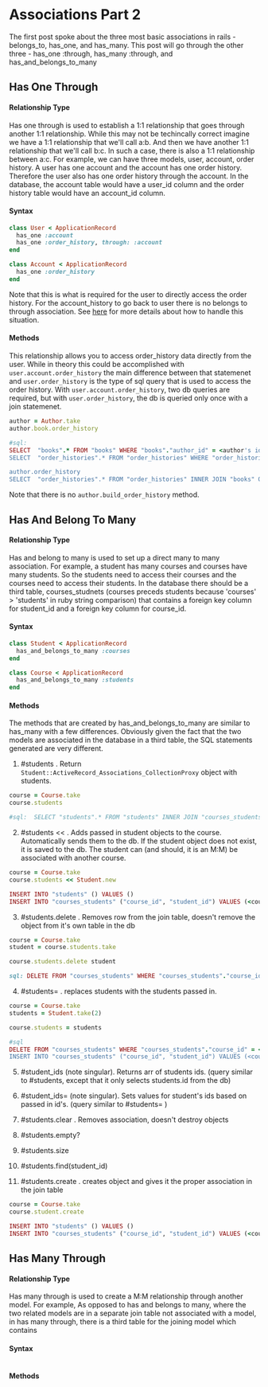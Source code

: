 # Associations Part 2

The first post spoke about the three most basic associations in rails - belongs_to, has_one, and has_many. This post will go through the other three - has_one :through, has_many :through, and has_and_belongs_to_many

## Has One Through
#### Relationship Type
Has one through is used to establish a 1:1 relationship that goes through another 1:1 relationship. While this may not be techincally correct imagine we have a 1:1 relationship that we'll call a:b. And then we have another 1:1 relationship that we'll call b:c. In such a case, there is also a 1:1 relationship between a:c. For example, we can have three models, user, account, order history. A user has one account and the account has one order history. Therefore the user also has one order history through the account. In the database, the account table would have a user_id column and the order history table would have an account_id column. 

#### Syntax
```ruby
class User < ApplicationRecord
  has_one :account
  has_one :order_history, through: :account
end

class Account < ApplicationRecord
  has_one :order_history
end
```
Note that this is what is required for the user to directly access the order history. For the account_history to go back to user there is no belongs to through association. See [here](https://stackoverflow.com/questions/4021322/belongs-to-through-associations) for more details about how to handle this situation. 

#### Methods
This relationship allows you to access order_history data directly from the user. While in theory this could be accomplished with `user.account.order_history` the main difference between that statemenet and `user.order_history` is the type of sql query that is used to access the order history. With `user.account.order_history`, two db queries are required, but with `user.order_history`, the db is queried only once with a join statemenet. 

```ruby
author = Author.take
author.book.order_history

#sql:
SELECT  "books".* FROM "books" WHERE "books"."author_id" = <author's id> LIMIT 1
SELECT  "order_histories".* FROM "order_histories" WHERE "order_histories"."book_id" = <author's book's id> LIMIT 1

author.order_history
SELECT  "order_histories".* FROM "order_histories" INNER JOIN "books" ON "order_histories"."book_id" = "books"."id" WHERE "books"."author_id" = <author's id> LIMIT 1
```

Note that there is no `author.build_order_history` method. 

## Has And Belong To Many
#### Relationship Type
Has and belong to many is used to set up a direct many to many association. For example, a student has many courses and courses have many students. So the students need to access their courses and the courses need to access their students. In the database there should be a third table, courses_studnets (courses preceds students because 'courses' > 'students' in ruby string comparison) that contains a foreign key column for student_id and a foreign key column for course_id. 

#### Syntax
```ruby
class Student < ApplicationRecord
  has_and_belongs_to_many :courses
end

class Course < ApplicationRecord
  has_and_belongs_to_many :students
end
```
#### Methods
The methods that are created by has_and_belongs_to_many are similar to has_many with a few differences. Obviously given the fact that the two models are associated in the database in a third table, the SQL statements generated are very different. 

1) #students . Return `Student::ActiveRecord_Associations_CollectionProxy` object with students. 

```ruby
course = Course.take
course.students

#sql:  SELECT "students".* FROM "students" INNER JOIN "courses_students" ON "students"."id" = "courses_students"."student_id" WHERE "courses_students"."course_id" = <course's id>
```

2) #students << . Adds passed in student objects to the course. Automatically sends them to the db. If the student object does not exist, it is saved to the db. The student can (and should, it is an M:M) be associated with another course.

```ruby
course = Course.take
course.students << Student.new

INSERT INTO "students" () VALUES ()
INSERT INTO "courses_students" ("course_id", "student_id") VALUES (<courses_id>, <students_id>)
```

3) #students.delete . Removes row from the join table, doesn't remove the object from it's own table in the db

```ruby
course = Course.take
student = course.students.take

course.students.delete student

sql: DELETE FROM "courses_students" WHERE "courses_students"."course_id" = <course's id> AND "courses_students"."student_id" = <student's id>
```

4) #students= . replaces students with the students passed in. 

```ruby
course = Course.take
students = Student.take(2)

course.students = students

#sql
DELETE FROM "courses_students" WHERE "courses_students"."course_id" = <courses id> AND "courses_students"."student_id" IN (previous student's id, ..., ...)
INSERT INTO "courses_students" ("course_id", "student_id") VALUES (<course's id>, <student's id>) #does this for each student object in students. 
```

5) #student_ids (note singular). Returns arr of students ids. (query similar to #students, except that it only selects students.id from the db)
6) #student_ids= (note singular). Sets values for student's ids based on passed in id's. (query similar to #students= )

7) #students.clear . Removes association, doesn't destroy objects

8) #students.empty?
9) #students.size
10) #students.find(student_id)
11) #students.create . creates object and gives it the proper association in the join table

```ruby
course = Course.take
course.student.create

INSERT INTO "students" () VALUES ()
INSERT INTO "courses_students" ("course_id", "student_id") VALUES (<courses_id>, <students_id>)

```

## Has Many Through
#### Relationship Type
Has many through is used to create a M:M relationship through another model. For example,   As opposed to has and belongs to many, where the two related models are in a separate join table not associated with a model, in has many through, there is a third table for the joining model which contains 

#### Syntax
```

```
#### Methods



